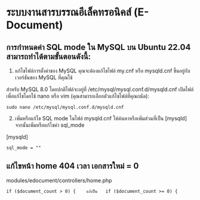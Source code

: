 # ระบบงานสารบรรณอีเล็คทรอนิคส์ (E-Document)


## การกำหนดค่า SQL mode ใน MySQL บน Ubuntu 22.04 สามารถทำได้ตามขั้นตอนดังนี้:

1. แก้ไขไฟล์การตั้งค่าของ MySQL
คุณจะต้องแก้ไขไฟล์ my.cnf หรือ mysqld.cnf ขึ้นอยู่กับเวอร์ชันของ MySQL ที่คุณใช้

สำหรับ MySQL 8.0 โดยปกติไฟล์จะอยู่ที่ /etc/mysql/mysql.conf.d/mysqld.cnf
เปิดไฟล์เพื่อแก้ไขโดยใช้ nano หรือ vim (คุณสามารถเลือกตัวแก้ไขไฟล์ที่คุณถนัด):
``` 
sudo nano /etc/mysql/mysql.conf.d/mysqld.cnf
```
2. เพิ่มหรือแก้ไข SQL mode
ในไฟล์ mysqld.cnf ให้ค้นหาหรือเพิ่มส่วนที่เป็น [mysqld] จากนั้นเพิ่มหรือแก้ไขค่า sql_mode

[mysqld]
``` 
sql_mode = ""
``` 

## แก้ไขหน้า home 404 เวลา เอกสารใหม่ = 0
modules/edocument/controllers/home.php
``` 
if ($document_count > 0) {    แก้เป็น   if ($document_count >= 0) { 
``` 

